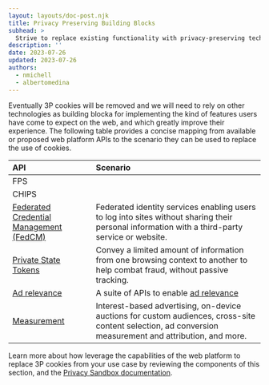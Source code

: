```yaml
---
layout: layouts/doc-post.njk
title: Privacy Preserving Building Blocks
subhead: >
  Strive to replace existing functionality with privacy-preserving techniques.
description: ''
date: 2023-07-26
updated: 2023-07-26
authors:
  - nmichell
  - albertomedina
---
```


Eventually 3P cookies will be removed and we will need to rely on other technologies as building blocka for implementing the kind of features users have come to expect on the web, and which greatly improve their experience. The following table provides a concise mapping from available or proposed web platform APIs to the scenario they can be used to replace the use of cookies.

| API                                                                     | Scenario                                                                                                                                                |
| :---------------------------------------------------------------------- | :------------------------------------------------------------------------------------------------------------------------------------------------------ |
| FPS                                                                     |                                                                                                                                                         |
| CHIPS                                                                   |
| [Federated Credential Management (FedCM)](/docs/privacy-sandbox/fedcm/) | Federated identity services enabling users to log into sites without sharing their personal information with a third-party service or website.          |
| [Private State Tokens](/docs/privacy-sandbox/trust-tokens/)             | Convey a limited amount of information from one browsing context to another to help combat fraud, without passive tracking.                             |
| [Ad relevance](/docs/privacy-sandbox/#show-relevant-content)            | A suite of APIs to enable [ad relevance](/docs/privacy-sandbox/#show-relevant-content)                                                                  |
| [Measurement](/docs/privacy-sandbox/#measure-digital-ads)               | Interest-based advertising, on-device auctions for custom audiences, cross-site content selection, ad conversion measurement and attribution, and more. |

Learn more about how leverage the capabilities of the web platform to replace 3P cookies from your use case by reviewing the components of this section, and the [Privacy Sandbox documentation](/docs/privacy-sandbox/).
